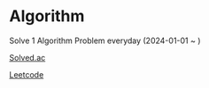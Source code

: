 # Algorithm

Solve 1 Algorithm Problem everyday (2024-01-01 ~ )

[Solved.ac](https://solved.ac/profile/cwyoo01)

[Leetcode](https://leetcode.com/changwoolab/)

